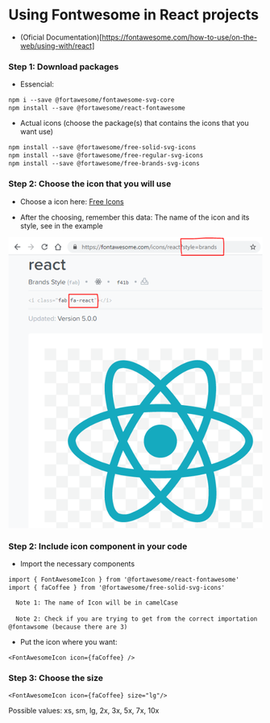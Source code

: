 # Using Fontwesome in React projects

- (Oficial Documentation)[https://fontawesome.com/how-to-use/on-the-web/using-with/react]

### Step 1: Download packages

- Essencial:

```
npm i --save @fortawesome/fontawesome-svg-core
npm install --save @fortawesome/react-fontawesome
```

- Actual icons (choose the package(s) that contains the icons that you want use)

```
npm install --save @fortawesome/free-solid-svg-icons
npm install --save @fortawesome/free-regular-svg-icons
npm install --save @fortawesome/free-brands-svg-icons
```

### Step 2: Choose the icon that you will use

- Choose a icon here: [Free Icons](https://fontawesome.com/icons?d=gallery&p=2&s=brands,regular,solid&m=free)

- After the choosing, remember this data: The name of the icon and its style, see in the example

![image](https://github.com/PedroMarianoAlmeida/Web-Dev-Panning/blob/master/images/tutorial-fontawesome-react-1.PNG)

### Step 2: Include icon component in your code

- Import the necessary components

```
import { FontAwesomeIcon } from '@fortawesome/react-fontawesome'
import { faCoffee } from '@fortawesome/free-solid-svg-icons'
```

      Note 1: The name of Icon will be in camelCase
   
      Note 2: Check if you are trying to get from the correct importation @fontawsome (because there are 3)

- Put the icon where you want:

```
<FontAwesomeIcon icon={faCoffee} />
```

### Step 3: Choose the size

```
<FontAwesomeIcon icon={faCoffee} size="lg"/>
```

Possible values: xs, sm, lg, 2x, 3x, 5x, 7x, 10x
